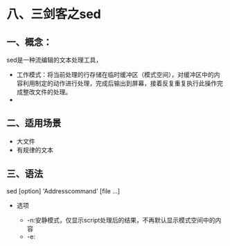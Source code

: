 # 八、三剑客之sed

## 一、概念：

sed是一种流编辑的文本处理工具，
* 工作模式：将当前处理的行存储在临时缓冲区（模式空间），对缓冲区中的内容利用制定的动作进行处理，完成后输出到屏幕，接着反复重复执行此操作完成整改文件的处理。
* 
## 二、适用场景

* 大文件
* 有规律的文本

## 三、语法

sed [option] 'Addresscommand' [file ...]

* 选项
    * -n:安静模式，仅显示script处理后的结果，不再默认显示模式空间中的内容 
    * -e:<script>或--expression=<script> 以选项中指定的script来处理输入的文本文件，可以同时执行多个脚本
    * -f:对制定的文件直接进行sed的command操作
    * -i:直接修改原文件
    * -r:支持扩展正则表达式
* 地址定界
    * startline，endline
    * /regexp/
    * /pattern1/,/pattern2/:第一次被pattern1匹配到的行开始，直到被pattern2匹配到的行结束
    * linenuber：制定行号
    * startline，+n，从startline开始，向后n行结束
    * startline~step:步长，每隔step步
* 命令操作
    * d: 删除符合条件的行； 
    * p: 显示符合条件的行； 
    * a \string: 在制定或匹配到的行后面追加新行，内容为string 
    * \n：可以用于换行 
    * i \string: 在制定或匹配到的行前面添加新行，内容为string 
    * s:s/pattern/string/修饰符: 查找并替换，默认只替换每行中第一次被模式匹配到的字符串 
加修饰符 
    * g: 全局替换 
    * i: 忽略字符大小写 

* 匹配元字符：

    ```
    ^ 匹配行开始，如：/^sed/匹配所有以sed开头的行。
    $ 匹配行结束，如：/sed$/匹配所有以sed结尾的行。
    . 匹配一个非换行符的任意字符，如：/s.d/匹配s后接一个任意字符，最后是d。
    * 匹配0个或多个字符，如：/*sed/匹配所有模板是一个或多个空格后紧跟sed的行。
    [] 匹配一个指定范围内的字符，如/[ss]ed/匹配sed和Sed。  
    [^] 匹配一个不在指定范围内的字符，如：/[^A-RT-Z]ed/匹配不包含A-R和T-Z的一个字母开头，紧跟ed的行。
    \(..\) 匹配子串，保存匹配的字符，如s/\(love\)able/\1rs，loveable被替换成lovers。
    & 保存搜索字符用来替换其他字符，如s/love/**&**/，love这成**love**。
    \< 匹配单词的开始，如:/\<love/匹配包含以love开头的单词的行。
    \> 匹配单词的结束，如/love\>/匹配包含以love结尾的单词的行。
    x\{m\} 重复字符x，m次，如：/0\{5\}/匹配包含5个0的行。
    x\{m,\} 重复字符x，至少m次，如：/0\{5,\}/匹配至少有5个0的行。
    x\{m,n\} 重复字符x，至少m次，不多于n次，如：/0\{5,10\}/匹配5~10个0的行。
    ```
    
eg:

```
1、删除/etc/grub.conf文件中行首的空白符；
sed -r 's/^[[:space:]]+//g' /etc/grub.conf
2、替换/etc/inittab文件中"id:3:initdefault:"一行中的数字为5；
's/id:[0-9]/id:5/g' /etc/inittab
3、删除/etc/inittab文件中注释行：
sed '/^#/d' /etc/inittab
4、取消/etc/inittab文件中开头的#号;
sed 's/^#//g' /etc/inittab 
5、打印文件/etc/services匹配blp5开头的行
sed -n '/^blp5/p' /etc/services
6、打印2-5行
sed -n '2,5p' /etc/services
7、打印奇数行
seq 10 |sed -n '1~2p'
8、打印最后一行
sed '$p' /etc/services
```